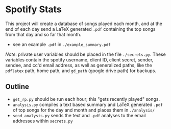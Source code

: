 # Spotify Stats

This project will create a database of songs played each month, and at the end of each day send a LaTeX generated `.pdf` containing the top songs from that day and so far that month.

- see an example `.pdf` in `./example_summary.pdf`

*Note*: private user variables should be placed in the file `./secrets.py`. These variables contain the spotify username, client ID, client secret, sender, sendee, and cc'd email address, as well as generalized paths, like the `pdflatex` path, home path, and `gd_path` (google drive path) for backups.

## Outline
- `get_rp.py` should be run each hour; this "gets recently played" songs.
- `analysis.py` compiles a text based summary and LaTeX generated `.pdf` of top songs for the day and month and places them in `./analysis/`
- `send_analysis.py` sends the text and `.pdf` analyses to the email addresses within `secrets.py`
